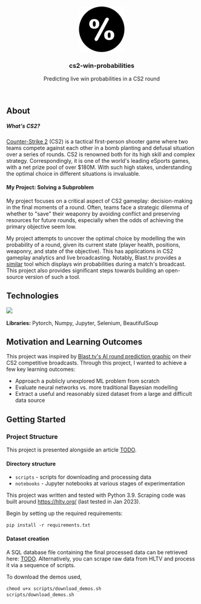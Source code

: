 <!-- PROJECT LOGO -->
<br />
<div align="center">
  <img src="assets/percent-icon.png" alt="Logo" width="120" height="120" style="background-color: white">

<h3 align="center">cs2-win-probabilities</h3>
  <p align="center">
    Predicting live win probabilities in a CS2 round
    <br />
    <br />
    <br />
  </p>
</div>

## About

##### What's CS2?

[Counter-Strike 2](https://www.counter-strike.net/cs2) (CS2) is a tactical first-person shooter game where two teams compete against each other in a bomb planting and defusal situation over a series of rounds. CS2 is renowned both for its high skill and complex strategy. Correspondingly, it is one of the world's leading eSports games, with a net prize pool of over $180M. With such high stakes, understanding the optimal choice in different situations is invaluable. 

#### My Project: Solving a Subproblem

My project focuses on a critical aspect of CS2 gameplay: decision-making in the final moments of a round. Often, teams face a strategic dilemma of whether to "save" their weaponry by avoiding conflict and preserving resources for future rounds, especially when the odds of achieving the primary objective seem low.

My project attempts to uncover the optimal choice by modelling the win probability of a round, given its current state (player health, positions, weaponry, and state of the objective). This has applications in CS2 gameplay analytics and live broadcasting. Notably, Blast.tv provides a [similar](https://blast.tv/article/blast-fall-final-2023-innovations) tool which displays win probabilities during a match's broadcast. This project also provides significant steps towards building an open-source version of such a tool.

## Technologies

<img src="https://img.shields.io/badge/Python-3776AB?style=for-the-badge&logo=python&logoColor=white"> 

**Libraries:** Pytorch, Numpy, Jupyter, Selenium, BeautifulSoup

## Motivation and Learning Outcomes

This project was inspired by [Blast.tv's AI round prediction graphic](https://blast.tv/article/blast-fall-final-2023-innovations) on their CS2 competitive broadcasts. Through this project, I wanted to achieve a few key learning outcomes:
* Approach a publicly unexplored ML problem from scratch
* Evaluate neural networks vs. more traditional Bayesian modelling
* Extract a useful and reasonably sized dataset from a large and difficult data source

## Getting Started

### Project Structure

This project is presented alongside an article [TODO]().

#### Directory structure
- `scripts` - scripts for downloading and processing data
- `notebooks` - Jupyter notebooks at various stages of experimentation

This project was written and tested with Python 3.9. Scraping code was built around https://hltv.org/ (last tested in Jan 2023).

Begin by setting up the required requirements:

```
pip install -r requirements.txt
```

#### Dataset creation

A SQL database file containing the final processed data can be retrieved here: [TODO](). Alternatively, you can scrape raw data from HLTV and process it via a sequence of scripts.

To download the demos used, 

```
chmod u+x scripts/download_demos.sh
scripts/download_demos.sh
```
